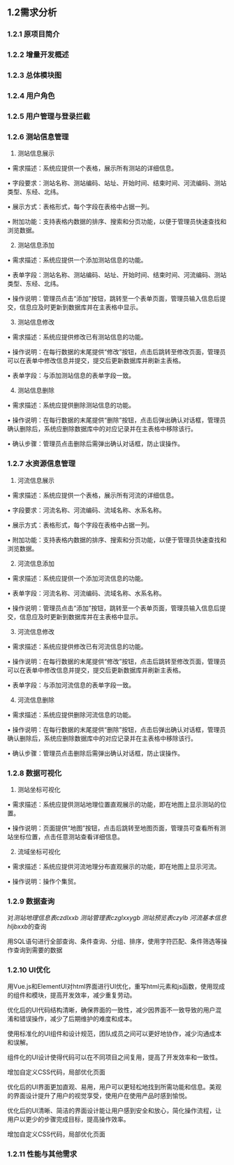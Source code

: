 ## 1.2需求分析
### 1.2.1 原项目简介
### 1.2.2 增量开发概述
### 1.2.3 总体模块图
### 1.2.4 用户角色
### 1.2.5 用户管理与登录拦截
### 1.2.6 测站信息管理

1. 测站信息展示

•	需求描述：系统应提供一个表格，展示所有测站的详细信息。

•	字段要求：测站名称、测站编码、站址、开始时间、结束时间、河流编码、测站类型、东经、北纬。

•	展示方式：表格形式，每个字段在表格中占据一列。

•	附加功能：支持表格内数据的排序、搜索和分页功能，以便于管理员快速查找和浏览数据。

2. 测站信息添加

•	需求描述：系统应提供一个添加测站信息的功能。

•	表单字段：测站名称、测站编码、站址、开始时间、结束时间、河流编码、测站类型、东经、北纬。

•	操作说明：管理员点击“添加”按钮，跳转至一个表单页面，管理员输入信息后提交，信息应及时更新到数据库并在主表格中显示。

3. 测站信息修改

•	需求描述：系统应提供修改已有测站信息的功能。

•	操作说明：在每行数据的末尾提供“修改”按钮，点击后跳转至修改页面，管理员可以在表单中修改信息并提交，提交后更新数据库并刷新主表格。

•	表单字段：与添加测站信息的表单字段一致。

4. 测站信息删除

•	需求描述：系统应提供删除测站信息的功能。

•	操作说明：在每行数据的末尾提供“删除”按钮，点击后弹出确认对话框，管理员确认删除后，系统应删除数据库中的对应记录并在主表格中移除该行。

•	确认步骤：管理员点击删除后需弹出确认对话框，防止误操作。

### 1.2.7 水资源信息管理

1. 河流信息展示

•	需求描述：系统应提供一个表格，展示所有河流的详细信息。

•	字段要求：河流名称、河流编码、流域名称、水系名称。

•	展示方式：表格形式，每个字段在表格中占据一列。

•	附加功能：支持表格内数据的排序、搜索和分页功能，以便于管理员快速查找和浏览数据。

2. 河流信息添加

•	需求描述：系统应提供一个添加河流信息的功能。

•	表单字段：河流名称、河流编码、流域名称、水系名称。

•	操作说明：管理员点击“添加”按钮，跳转至一个表单页面，管理员输入信息后提交，信息应及时更新到数据库并在主表格中显示。

3. 河流信息修改

•	需求描述：系统应提供修改已有河流信息的功能。

•	操作说明：在每行数据的末尾提供“修改”按钮，点击后跳转至修改页面，管理员可以在表单中修改信息并提交，提交后更新数据库并刷新主表格。

•	表单字段：与添加河流信息的表单字段一致。

4. 河流信息删除

•	需求描述：系统应提供删除河流信息的功能。

•	操作说明：在每行数据的末尾提供“删除”按钮，点击后弹出确认对话框，管理员确认删除后，系统应删除数据库中的对应记录并在主表格中移除该行。

•	确认步骤：管理员点击删除后需弹出确认对话框，防止误操作。

### 1.2.8 数据可视化
1. 测站坐标可视化

•	需求描述：系统应提供测站地理位置直观展示的功能，即在地图上显示测站的位置。

•	操作说明：页面提供“地图”按钮，点击后跳转至地图页面，管理员可查看所有测站坐标位置，点击任意测站查看详细信息。

2. 流域坐标可视化

•	需求描述：系统应提供河流地理分布直观展示的功能，即在地图上显示河流。

•	操作说明：操作个集贸。

### 1.2.9 数据查询

对*测站地理信息表czdlxxb*  *测站管理表czglxxygb*  *测站预览表czylb*  *河流基本信息hljbxxb*的查询

用SQL语句进行全部查询、条件查询、分组、排序，使用字符匹配、条件筛选等操作查询到需要的数据

### 1.2.10 UI优化

用Vue.js和ElementUI对html界面进行UI优化，重写html元素和js函数，使用现成的组件和模块，提高开发效率，减少重复劳动。

优化后的UI代码结构清晰，确保界面的一致性，减少因界面不一致导致的用户混淆和错误操作，减少了后期维护的难度和成本。

使用标准化的UI组件和设计规范，团队成员之间可以更好地协作，减少沟通成本和误解。

组件化的UI设计使得代码可以在不同项目之间复用，提高了开发效率和一致性。

增加自定义CSS代码，局部优化页面

优化后的UI界面更加直观、易用，用户可以更轻松地找到所需功能和信息。美观的界面设计提升了用户的视觉享受，使用户在使用产品时感到愉悦。

优化后的UI清晰、简洁的界面设计能让用户感到安全和放心，简化操作流程，让用户以更少的步骤完成目标，提高操作效率。

增加自定义CSS代码，局部优化页面
### 1.2.11 性能与其他需求
